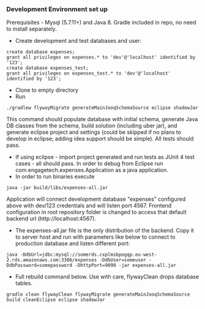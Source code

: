 ### Development Environment set up ###

Prerequisites - Mysql (5.7.11+) and Java 8. Gradle included in repo, no need to install separately. 

* Create development and test databases and user:
  
```
create database expenses;
grant all privileges on expenses.* to 'dev'@'localhost' identified by '123';
create database expenses_test;
grant all privileges on expenses_test.* to 'dev'@'localhost' identified by '123';

```
* Clone to empty directory
* Run 
```
./gradlew flywayMigrate generateMainJooqSchemaSource eclipse shadowJar
```
This command should populate database with initial schema, generate Java DB classes from the schema, build solution (including uber jar), and generate eclipse project and settings (could be skipped if no plans to develop in eclipse; adding idea support should be simple). All tests should pass.
* If using eclipse - import project generated and run tests as JUnit 4 test cases - all should pass. In order to debug from Eclipse run com.engagetech.expenses.Application as a java application.
* In order to run binaries execute 
```
java -jar build/libs/expenses-all.jar
```
Application will connect development database "expenses" configured above with dev/123 credentials and will listen port 4567. Frontend configuration in root repository folder is changed to access that default backend url (http://localhost:4567). 
* The expenses-all.jar file is the only distribution of the backend. Copy it to server host and run with parameters like below to connect to production database and listen different port: 
```
java -DdbUrl=jdbc:mysql://somerds.cxplmsbpogqp.eu-west-2.rds.amazonaws.com:3306/expenses -DdbUser=someuser -DdbPassword=somepassword -DhttpPort=9090 -jar expenses-all.jar
```
* Full rebuild command below. Use with care, flywayClean drops database tables.
```
gradle clean flywayClean flywayMigrate generateMainJooqSchemaSource build cleanEclipse eclipse shadowJar
```

